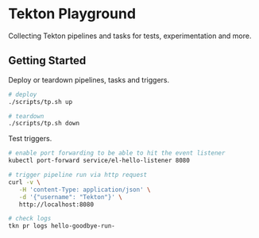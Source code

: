 # Tekton Playground

Collecting Tekton pipelines and tasks for tests, experimentation and more.

## Getting Started

Deploy or teardown pipelines, tasks and triggers.

```bash
# deploy
./scripts/tp.sh up

# teardown
./scripts/tp.sh down
```

Test triggers.

```bash
# enable port forwarding to be able to hit the event listener
kubectl port-forward service/el-hello-listener 8080

# trigger pipeline run via http request
curl -v \
   -H 'content-Type: application/json' \
   -d '{"username": "Tekton"}' \
   http://localhost:8080

# check logs
tkn pr logs hello-goodbye-run-
```